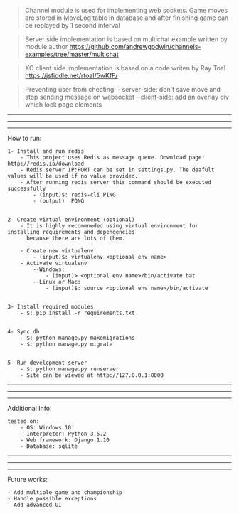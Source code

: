 
> Channel module is used for implementing web sockets.
> Game moves are stored in MoveLog table in database and after finishing game can be replayed by 1 second interval

> Server side implementation is based on multichat example written by module author
    https://github.com/andrewgodwin/channels-examples/tree/master/multichat

> XO client side implementation is based on a code writen by Ray Toal
    https://jsfiddle.net/rtoal/5wKfF/



> Preventing user from cheating:
        - server-side: don't save move and stop sending message on websocket
        - client-side: add an overlay div which lock page elements

--------------------------------------------------------
--------------------------------------------------------
--------------------------------------------------------

How to run:

    1- Install and run redis
        - This project uses Redis as message queue. Download page: http://redis.io/download
        - Redis server IP:PORT can be set in settings.py. The deafult values will be used if no value provided.
        - After running redis server this command should be executed successfully
            - (input)$: redis-cli PING
            - (output)  PONG


    2- Create virtual environment (optional)
        - It is highly recommneded using virtual environment for installing requirements and dependencies
          because there are lots of them.

        - Create new virtualenv
            - (input)$: virtualenv <optional env name>
        - Activate virtualenv
            --Windows:
                - (input)> <optional env name>/bin/activate.bat
            --Linux or Mac:
                - (input)$: source <optional env name>/bin/activate


    3- Install required modules
        - $: pip install -r requirements.txt


    4- Sync db
        - $: python manage.py makemigrations
        - $: python manage.py migrate


    5- Run development server
        - $: python manage.py runserver
        - Site can be viewed at http://127.0.0.1:8000


--------------------------------------------------------
--------------------------------------------------------
--------------------------------------------------------


Additional Info:

	tested on:
		- OS: Windows 10
		- Interpreter: Python 3.5.2
		- Web framework: Django 1.10
		- Database: sqlite

--------------------------------------------------------
--------------------------------------------------------
--------------------------------------------------------

Future works:

	- Add multiple game and championship
	- Handle possible exceptions
	- Add advanced UI
